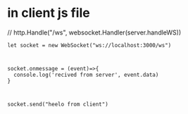 # in client js file

// http.Handle("/ws", websocket.Handler(server.handleWS))

```
let socket = new WebSocket("ws://localhost:3000/ws")
```

#

```
socket.onmessage = (event)=>{
  console.log('recived from server', event.data)
}
```

#

```
socket.send("heelo from client")
```

#
